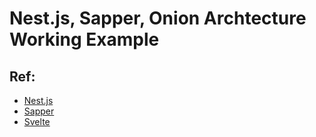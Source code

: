 # Nest.js, Sapper, Onion Archtecture Working Example

## Ref:
 - [Nest.js](https://nestjs.com/)
 - [Sapper](https://sapper.svelte.dev/)
 - [Svelte](https://svelte.dev/)


